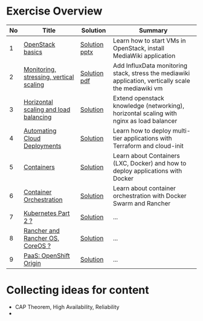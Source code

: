 # Exercise Overview

| No | Title | Solution | Summary |
|---|---|---|---|
| 1  | [OpenStack basics](ex-1/README.md)				| [Solution pptx](ex-1/solution.pptx) | Learn how to start VMs in OpenStack, install MediaWiki application  |
| 2  | [Monitoring, stressing, vertical scaling](ex-2/README.md)	| [Solution pdf](ex-2/solution.pdf) | Add InfluxData monitoring stack, stress the mediawiki application, vertically scale the mediawiki vm  |
| 3  | [Horizontal scaling and load balancing](ex-3/README.md)		| [Solution](ex-3/solution.md) | Extend openstack knowledge (networking), horizontal scaling with nginx as load balancer |
| 4  | [Automating Cloud Deployments](ex-4/README.md)			| [Solution](ex-4/solution.md) | Learn how to deploy multi-tier applications with Terraform and cloud-init |
| 5  | [Containers](ex-5/README.md)					| [Solution](ex-5/solution.md) | Learn about Containers (LXC, Docker) and how to deploy applications with Docker |
| 6  | [Container Orchestration](ex-6/README.md)	| [Solution](ex-6/solution.md) | Learn about container orchestration with Docker Swarm and Rancher |
| 7  | [Kubernetes Part 2 ?](ex-7/README.md)				| [Solution](ex-7/solution.md) | ... |
| 8  | [Rancher and Rancher OS, CoreOS ?](ex-8/README.md)		| [Solution](ex-8/solution.md) | ... |
| 9  | [PaaS: OpenShift Origin](ex-9/README.md)				| [Solution](ex-9/solution.md) | ... |

# Collecting ideas for content

 - CAP Theorem, High Availability, Reliability
 - 
